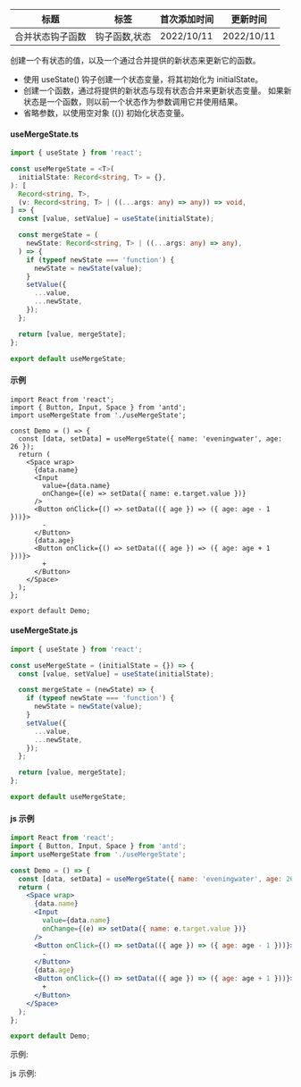 | 标题             | 标签          | 首次添加时间 | 更新时间   |
| ---------------- | ------------- | ------------ | ---------- |
| 合并状态钩子函数 | 钩子函数,状态 | 2022/10/11   | 2022/10/11 |

创建一个有状态的值，以及一个通过合并提供的新状态来更新它的函数。

- 使用 useState() 钩子创建一个状态变量，将其初始化为 initialState。
- 创建一个函数，通过将提供的新状态与现有状态合并来更新状态变量。 如果新状态是一个函数，则以前一个状态作为参数调用它并使用结果。
- 省略参数，以使用空对象 ({}) 初始化状态变量。

#### useMergeState.ts

```ts
import { useState } from 'react';

const useMergeState = <T>(
  initialState: Record<string, T> = {},
): [
  Record<string, T>,
  (v: Record<string, T> | ((...args: any) => any)) => void,
] => {
  const [value, setValue] = useState(initialState);

  const mergeState = (
    newState: Record<string, T> | ((...args: any) => any),
  ) => {
    if (typeof newState === 'function') {
      newState = newState(value);
    }
    setValue({
      ...value,
      ...newState,
    });
  };

  return [value, mergeState];
};

export default useMergeState;
```

#### 示例

```tsx | pure
import React from 'react';
import { Button, Input, Space } from 'antd';
import useMergeState from './useMergeState';

const Demo = () => {
  const [data, setData] = useMergeState({ name: 'eveningwater', age: 26 });
  return (
    <Space wrap>
      {data.name}
      <Input
        value={data.name}
        onChange={(e) => setData({ name: e.target.value })}
      />
      <Button onClick={() => setData(({ age }) => ({ age: age - 1 }))}>
        -
      </Button>
      {data.age}
      <Button onClick={() => setData(({ age }) => ({ age: age + 1 }))}>
        +
      </Button>
    </Space>
  );
};

export default Demo;
```

#### useMergeState.js

```js
import { useState } from 'react';

const useMergeState = (initialState = {}) => {
  const [value, setValue] = useState(initialState);

  const mergeState = (newState) => {
    if (typeof newState === 'function') {
      newState = newState(value);
    }
    setValue({
      ...value,
      ...newState,
    });
  };

  return [value, mergeState];
};

export default useMergeState;
```

#### js 示例

```jsx | pure
import React from 'react';
import { Button, Input, Space } from 'antd';
import useMergeState from './useMergeState';

const Demo = () => {
  const [data, setData] = useMergeState({ name: 'eveningwater', age: 26 });
  return (
    <Space wrap>
      {data.name}
      <Input
        value={data.name}
        onChange={(e) => setData({ name: e.target.value })}
      />
      <Button onClick={() => setData(({ age }) => ({ age: age - 1 }))}>
        -
      </Button>
      {data.age}
      <Button onClick={() => setData(({ age }) => ({ age: age + 1 }))}>
        +
      </Button>
    </Space>
  );
};

export default Demo;
```

示例:

<code src="./Demo.zh-CN.tsx"></code>

js 示例:

<code src="./js/Demo.zh-CN.jsx"></code>
